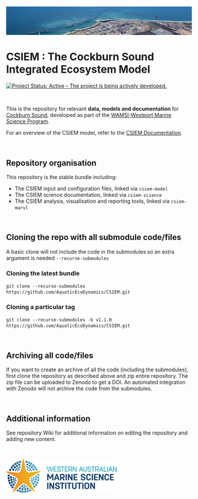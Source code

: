 ![image](admin/kwinana_banner.jpg)

# CSIEM : The Cockburn Sound Integrated Ecosystem Model

[![Project Status: Active – The project is being actively developed.](https://www.repostatus.org/badges/latest/active.svg)](https://www.repostatus.org/#active)

<br>

This is the repository for relevant **data, models and documentation** for [Cockburn Sound](https://en.wikipedia.org/wiki/Cockburn_Sound), developed as part of the [WAMSI-Westport Marine Science Program](https://wamsi.org.au/research/programs/wamsi-westport-marine-science-program/).

For an overview of the CSIEM model, refer to the [CSIEM Documentation](https://en.wikipedia.org/wiki/Cockburn_Sound).

<br>

## Repository organisation

This repository is the stable bundle including:

- The CSIEM input and configuration files, linked via `csiem-model`
- The CSIEM science documentation, linked via `csiem-science`
- The CSIEM analysis, visualisation and reporting tools, linked via `csiem-marvl`

<br>

## Cloning the repo with all submodule code/files

A basic clone will not include the code in the submodules so an extra argument is needed `--recurse-submodules`

### Cloning the latest bundle
```
git clone --recurse-submodules https://github.com/AquaticEcoDynamics/CSIEM.git
```

### Cloning a particular tag
```
git clone --recurse-submodules -b v1.1.0 https://github.com/AquaticEcoDynamics/CSIEM.git
```

<br>

## Archiving all code/files

If you want to create an archive of all the code (including the submodules), first clone the repository as described above and zip entire repository.  The zip file can be uploaded to Zenodo to get a DOI.  An automated integration with Zenodo will not archive the code from the submodules.

<br>

## Additional information

See repository Wiki for additional information on editing the repository and adding new content.

<br>

![image](admin/wamsi_logo.png)

